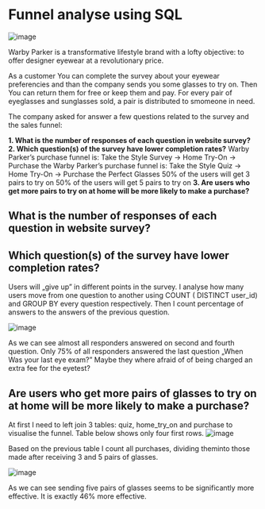 # Funnel analyse using SQL

![image](https://github.com/GrzegorzCiepiel/Usage_Funnels_with_Warby_Parker/assets/135313652/159aab6e-546a-491f-a0d7-39eaad594082)

Warby Parker is a transformative lifestyle brand with a lofty objective: to offer designer eyewear at a revolutionary price.

As a customer You can complete the survey about your eyewear  preferencies and than the company sends you some glasses to try on. Then You can return them for free or keep them and pay. 
For every pair of eyeglasses and sunglasses sold, a pair is distributed to smomeone in need. 


The company asked for answer a few questions related to the survey and the sales funnel:

**1.	What is the number of responses of each question in website survey?**
**2.	Which question(s) of the survey have lower completion rates?**
Warby Parker’s purchase funnel is:
Take the Style Survey → Home Try-On → Purchase the Warby Parker’s purchase funnel is:
Take the Style Quiz → Home Try-On → Purchase the Perfect Glasses
50% of the users will get 3 pairs to try on
50% of the users will get 5 pairs to try on
**3.	Are users who get more pairs to try on at home will be more likely to make a purchase?**

## What is the number of responses of each question in website survey?
## Which question(s) of the survey have lower completion rates?

Users will „give up” in different points in the survey. I analyse how many users move from
one question to another using COUNT ( DISTINCT user_id) and GROUP BY every question respectively.
Then I count percentage of answers to the answers of the previous question.

![image](https://github.com/GrzegorzCiepiel/Usage_Funnels_with_Warby_Parker/assets/135313652/9a8f0d41-ac99-41d2-93da-adbf79c782d3)

As we can see almost all responders answered
on second and fourth question. Only 75% of all
responders answered  the last question „When
Was your last eye exam?” 
Maybe they where afraid of of being charged an
extra fee for the eyetest?

## Are users who get more pairs of glasses to try on at home will be more likely to make a purchase?

At first I need to left join 3 tables: quiz, home_try_on and
purchase to visualise the funnel. Table below shows only 
four first rows.
![image](https://github.com/GrzegorzCiepiel/Usage_Funnels_with_Warby_Parker/assets/135313652/55f733d1-40a0-4a28-807a-457599275187)

Based on the previous table I count all purchases, dividing
theminto those made after receiving 3 and 5 pairs of
glasses. 

![image](https://github.com/GrzegorzCiepiel/Usage_Funnels_with_Warby_Parker/assets/135313652/c68602da-9a0e-478f-a54b-c72a7d43619d)

As we can see sending five pairs of glasses seems to be
significantly more effective. It is exactly 46% more effective.
